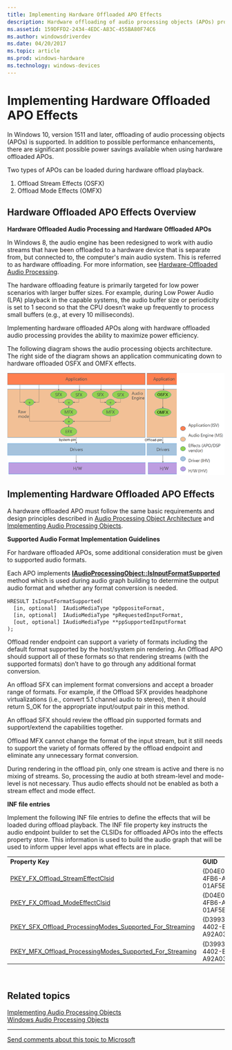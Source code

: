 ```yaml
---
title: Implementing Hardware Offloaded APO Effects
description: Hardware offloading of audio processing objects (APOs) provides possible performance enhancements, as well as power savings.
ms.assetid: 159DFFD2-2434-4EDC-A83C-455BA80F74C6
ms.author: windowsdriverdev
ms.date: 04/20/2017
ms.topic: article
ms.prod: windows-hardware
ms.technology: windows-devices
---
```


# Implementing Hardware Offloaded APO Effects


In Windows 10, version 1511 and later, offloading of audio processing objects (APOs) is supported. In addition to possible performance enhancements, there are significant possible power savings available when using hardware offloaded APOs.

Two types of APOs can be loaded during hardware offload playback.

1. Offload Stream Effects (OSFX)
2. Offload Mode Effects (OMFX)
## <span id="Hardware_Offloaded_APO_Effects_Overview"></span><span id="hardware_offloaded_apo_effects_overview"></span><span id="HARDWARE_OFFLOADED_APO_EFFECTS_OVERVIEW"></span>Hardware Offloaded APO Effects Overview


**Hardware Offloaded Audio Processing and Hardware Offloaded APOs**

In Windows 8, the audio engine has been redesigned to work with audio streams that have been offloaded to a hardware device that is separate from, but connected to, the computer's main audio system. This is referred to as hardware offloading. For more information, see [Hardware-Offloaded Audio Processing](hardware-offloaded-audio-processing.md).

The hardware offloading feature is primarily targeted for low power scenarios with larger buffer sizes. For example, during Low Power Audio (LPA) playback in the capable systems, the audio buffer size or periodicity is set to 1 second so that the CPU doesn’t wake up frequently to process small buffers (e.g., at every 10 milliseconds).

Implementing hardware offloaded APOs along with hardware offloaded audio processing provides the ability to maximize power efficiency.

The following diagram shows the audio processing objects architecture. The right side of the diagram shows an application communicating down to hardware offloaded OSFX and OMFX effects.

![audio driver architecture showing application calling into sfx mfx and efx effects that then call to drivers and audio hardware](images/audio-hardware-offloaded-apo-overview.png)

## <span id="Implementing_Hardware_Offloaded_APO_Effects"></span><span id="implementing_hardware_offloaded_apo_effects"></span><span id="IMPLEMENTING_HARDWARE_OFFLOADED_APO_EFFECTS"></span>Implementing Hardware Offloaded APO Effects


A hardware offloaded APO must follow the same basic requirements and design principles described in [Audio Processing Object Architecture](audio-processing-object-architecture.md) and [Implementing Audio Processing Objects](implementing-audio-processing-objects.md).

**Supported Audio Format Implementation Guidelines**

For hardware offloaded APOs, some additional consideration must be given to supported audio formats.

Each APO implements [**IAudioProcessingObject::IsInputFormatSupported**](https://msdn.microsoft.com/library/windows/hardware/ff536511) method which is used during audio graph building to determine the output audio format and whether any format conversion is needed.

```
HRESULT IsInputFormatSupported(
  [in, optional]  IAudioMediaType *pOppositeFormat,
  [in, optional]  IAudioMediaType *pRequestedInputFormat,
  [out, optional] IAudioMediaType **ppSupportedInputFormat
);
```

Offload render endpoint can support a variety of formats including the default format supported by the host/system pin rendering. An Offload APO should support all of these formats so that rendering streams (with the supported formats) don’t have to go through any additional format conversion.

An offload SFX can implement format conversions and accept a broader range of formats. For example, if the Offload SFX provides headphone virtualizations (i.e., convert 5.1 channel audio to stereo), then it should return S\_OK for the appropriate input/output pair in this method.

An offload SFX should review the offload pin supported formats and support/extend the capabilities together.

Offload MFX cannot change the format of the input stream, but it still needs to support the variety of formats offered by the offload endpoint and eliminate any unnecessary format conversion.

During rendering in the offload pin, only one stream is active and there is no mixing of streams. So, processing the audio at both stream-level and mode-level is not necessary. Thus audio effects should not be enabled as both a stream effect and mode effect.

**INF file entries**

Implement the following INF file entries to define the effects that will be loaded during offload playback. The INF file property key instructs the audio endpoint builder to set the CLSIDs for offloaded APOs into the effects property store. This information is used to build the audio graph that will be used to inform upper level apps what effects are in place.

|                                                                                                                                  |                                           |
|----------------------------------------------------------------------------------------------------------------------------------|-------------------------------------------|
| **Property Key**                                                                                                                 | **GUID**                                  |
| [PKEY\_FX\_Offload\_StreamEffectClsid](https://msdn.microsoft.com/library/windows/hardware/mt604869)                                                  | {D04E05A6-594B-4FB6-A80D-01AF5EED7D1D},11 |
| [PKEY\_FX\_Offload\_ModeEffectClsid](https://msdn.microsoft.com/library/windows/hardware/mt604868)                                                      | {D04E05A6-594B-4FB6-A80D-01AF5EED7D1D},12 |
| [PKEY\_SFX\_Offload\_ProcessingModes\_Supported\_For\_Streaming](https://msdn.microsoft.com/library/windows/hardware/mt604871) | {D3993A3F-99C2-4402-B5EC-A92A0367664B},11 |
| [PKEY\_MFX\_Offload\_ProcessingModes\_Supported\_For\_Streaming](https://msdn.microsoft.com/library/windows/hardware/mt604870) | {D3993A3F-99C2-4402-B5EC-A92A0367664B},12 |

 

## <span id="related_topics"></span>Related topics
[Implementing Audio Processing Objects](implementing-audio-processing-objects.md)  
[Windows Audio Processing Objects](windows-audio-processing-objects.md)  

--------------------
[Send comments about this topic to Microsoft](mailto:wsddocfb@microsoft.com?subject=Documentation%20feedback%20[audio\audio]:%20Implementing%20Hardware%20Offloaded%20APO%20Effects%20%20RELEASE:%20%287/18/2016%29&body=%0A%0APRIVACY%20STATEMENT%0A%0AWe%20use%20your%20feedback%20to%20improve%20the%20documentation.%20We%20don't%20use%20your%20email%20address%20for%20any%20other%20purpose,%20and%20we'll%20remove%20your%20email%20address%20from%20our%20system%20after%20the%20issue%20that%20you're%20reporting%20is%20fixed.%20While%20we're%20working%20to%20fix%20this%20issue,%20we%20might%20send%20you%20an%20email%20message%20to%20ask%20for%20more%20info.%20Later,%20we%20might%20also%20send%20you%20an%20email%20message%20to%20let%20you%20know%20that%20we've%20addressed%20your%20feedback.%0A%0AFor%20more%20info%20about%20Microsoft's%20privacy%20policy,%20see%20http://privacy.microsoft.com/default.aspx. "Send comments about this topic to Microsoft")


